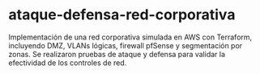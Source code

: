 # ataque-defensa-red-corporativa
Implementación de una red corporativa simulada en AWS con Terraform, incluyendo DMZ, VLANs lógicas, firewall pfSense y segmentación por zonas. Se realizaron pruebas de ataque y defensa para validar la efectividad de los controles de red.
